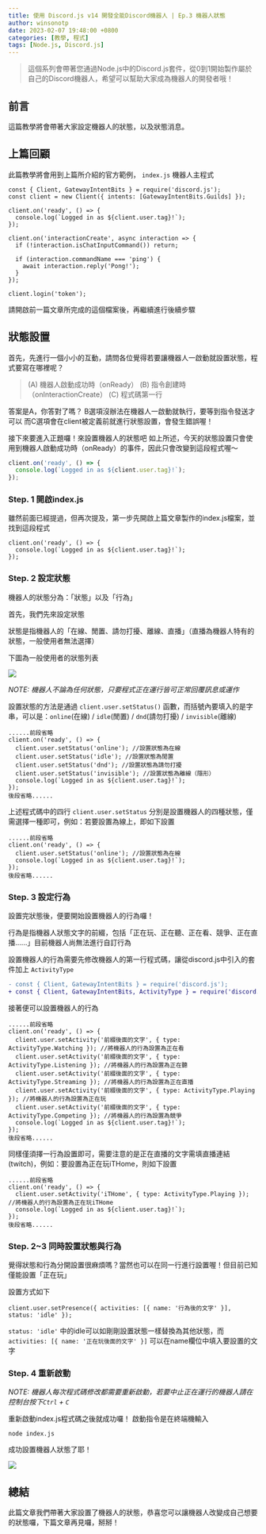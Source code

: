 ```yaml
---
title: 使用 Discord.js v14 開發全能Discord機器人 | Ep.3 機器人狀態
author: winsonotp
date: 2023-02-07 19:48:00 +0800
categories: [教學, 程式]
tags: [Node.js, Discord.js]
---
```


> 這個系列會帶著您通過Node.js中的Discord.js套件，從0到1開始製作屬於自己的Discord機器人，希望可以幫助大家成為機器人的開發者哦！

## 前言
這篇教學將會帶著大家設定機器人的狀態，以及狀態消息。


## 上篇回顧
此篇教學將會用到上篇所介紹的官方範例， `index.js` 機器人主程式
```javascript=
const { Client, GatewayIntentBits } = require('discord.js');
const client = new Client({ intents: [GatewayIntentBits.Guilds] });

client.on('ready', () => {
  console.log(`Logged in as ${client.user.tag}!`);
});

client.on('interactionCreate', async interaction => {
  if (!interaction.isChatInputCommand()) return;

  if (interaction.commandName === 'ping') {
    await interaction.reply('Pong!');
  }
});

client.login('token');
```
請開啟前一篇文章所完成的這個檔案後，再繼續進行後續步驟

## 狀態設置
首先，先進行一個小小的互動，請問各位覺得若要讓機器人一啟動就設置狀態，程式要寫在哪裡呢？
> (A) 機器人啟動成功時（onReady）
> (B) 指令創建時（onInteractionCreate）
> (C) 程式碼第一行

答案是A，你答對了嗎？
B選項沒辦法在機器人一啟動就執行，要等到指令發送才可以
而C選項會在client被定義前就進行狀態設置，會發生錯誤喔！

接下來要進入正題囉！來設置機器人的狀態吧
如上所述，今天的狀態設置只會使用到機器人啟動成功時（onReady）的事件，因此只會改變到這段程式喔～

```javascript
client.on('ready', () => {
  console.log(`Logged in as ${client.user.tag}!`);
});
```

### Step. 1 開啟index.js
雖然前面已經提過，但再次提及，第一步先開啟上篇文章製作的index.js檔案，並找到這段程式

```javascript=4
client.on('ready', () => {
  console.log(`Logged in as ${client.user.tag}!`);
});
```

### Step. 2 設定狀態
機器人的狀態分為：「狀態」以及「行為」

首先，我們先來設定狀態

狀態是指機器人的「在線、閒置、請勿打擾、離線、直播」（直播為機器人特有的狀態，一般使用者無法選擇）

下圖為一般使用者的狀態列表

![](https://i.imgur.com/DsNhdIr.png)

*NOTE: 機器人不論為任何狀態，只要程式正在運行皆可正常回覆訊息或運作*

設置狀態的方法是通過 `client.user.setStatus()` 函數，而括號內要填入的是字串，可以是：`online`(在線) / `idle`(閒置) / `dnd`(請勿打擾) / `invisible`(離線)
```javascript=3
......前段省略
client.on('ready', () => {
  client.user.setStatus('online'); //設置狀態為在線
  client.user.setStatus('idle'); //設置狀態為閒置
  client.user.setStatus('dnd'); //設置狀態為請勿打擾
  client.user.setStatus('invisible'); //設置狀態為離線（隱形）
  console.log(`Logged in as ${client.user.tag}!`);
});
後段省略......
```
上述程式碼中的四行 `client.user.setStatus` 分別是設置機器人的四種狀態，僅需選擇一種即可，例如：若要設置為線上，即如下設置
```javascript=3
......前段省略
client.on('ready', () => {
  client.user.setStatus('online'); //設置狀態為在線
  console.log(`Logged in as ${client.user.tag}!`);
});
後段省略......
```


### Step. 3 設定行為
設置完狀態後，便要開始設置機器人的行為囉！

行為是指機器人狀態文字的前綴，包括「正在玩、正在聽、正在看、競爭、正在直播......」目前機器人尚無法進行自訂行為

設置機器人的行為需要先修改機器人的第一行程式碼，讓從discord.js中引入的套件加上 `ActivityType`

```diff
- const { Client, GatewayIntentBits } = require('discord.js');
+ const { Client, GatewayIntentBits, ActivityType } = require('discord.js');
```
接著便可以設置機器人的行為
```javascript=3
......前段省略
client.on('ready', () => {
  client.user.setActivity('前綴後面的文字', { type: ActivityType.Watching }); //將機器人的行為設置為正在看
  client.user.setActivity('前綴後面的文字', { type: ActivityType.Listening }); //將機器人的行為設置為正在聽
  client.user.setActivity('前綴後面的文字', { type: ActivityType.Streaming }); //將機器人的行為設置為正在直播
  client.user.setActivity('前綴後面的文字', { type: ActivityType.Playing }); //將機器人的行為設置為正在玩
  client.user.setActivity('前綴後面的文字', { type: ActivityType.Competing }); //將機器人的行為設置為競爭
  console.log(`Logged in as ${client.user.tag}!`);
});
後段省略......
```
同樣僅須擇一行為設置即可，需要注意的是正在直播的文字需填直播連結(twitch)，例如：要設置為正在玩iTHome，則如下設置

```javascript=3
......前段省略
client.on('ready', () => {
  client.user.setActivity('iTHome', { type: ActivityType.Playing }); //將機器人的行為設置為正在玩iTHome
  console.log(`Logged in as ${client.user.tag}!`);
});
後段省略......
```

### Step. 2~3 同時設置狀態與行為
覺得狀態和行為分開設置很麻煩嗎？當然也可以在同一行進行設置喔！但目前已知僅能設置「正在玩」

設置方式如下
```javascript=3
client.user.setPresence({ activities: [{ name: '行為後的文字' }], status: 'idle' });
```

`status: 'idle'` 中的idle可以如剛剛設置狀態一樣替換為其他狀態，而 `activities: [{ name: '正在玩後面的文字' }]` 可以在name欄位中填入要設置的文字

### Step. 4 重新啟動
*NOTE: 機器人每次程式碼修改都需要重新啟動，若要中止正在運行的機器人請在控制台按下`Ctrl` + `C`*

重新啟動index.js程式碼之後就成功囉！
啟動指令是在終端機輸入
```
node index.js
```

成功設置機器人狀態了耶！

![](https://i.imgur.com/XvszEsW.png)


## 總結
此篇文章我們帶著大家設置了機器人的狀態，恭喜您可以讓機器人改變成自己想要的狀態囉，下篇文章再見囉，掰掰！
